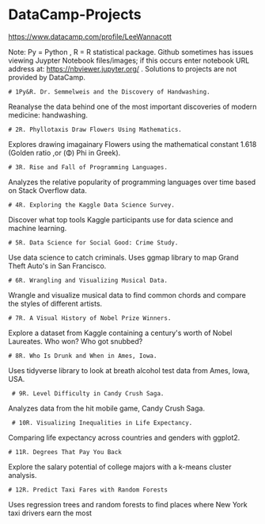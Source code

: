 # DataCamp-Projects
https://www.datacamp.com/profile/LeeWannacott

Note: Py = Python , R = R statistical package.
Github sometimes has issues viewing Juypter Notebook files/images; if this occurs enter notebook URL address at: https://nbviewer.jupyter.org/
. Solutions to projects are not provided by DataCamp.


```# 1Py&R. Dr. Semmelweis and the Discovery of Handwashing.```

Reanalyse the data behind one of the most important discoveries of modern medicine: handwashing.

```# 2R. Phyllotaxis Draw Flowers Using Mathematics.```

Explores drawing imagainary Flowers using the mathematical constant 1.618 (Golden ratio ,or (Φ) Phi in Greek).

```# 3R. Rise and Fall of Programming Languages.```

Analyzes the relative popularity of programming languages over time based on Stack Overflow data.

```# 4R. Exploring the Kaggle Data Science Survey.```

Discover what top tools Kaggle participants use for data science and machine learning.

```# 5R. Data Science for Social Good: Crime Study.```

Use data science to catch criminals. Uses ggmap library to map Grand Theft Auto's in San Francisco.

```# 6R. Wrangling and Visualizing Musical Data.```

Wrangle and visualize musical data to find common chords and compare the styles of different artists.

```# 7R. A Visual History of Nobel Prize Winners.```

Explore a dataset from Kaggle containing a century's worth of Nobel Laureates. Who won? Who got snubbed?

```# 8R. Who Is Drunk and When in Ames, Iowa.```

Uses tidyverse library to look at breath alcohol test data from Ames, Iowa, USA.

``` # 9R. Level Difficulty in Candy Crush Saga.```

Analyzes data from the hit mobile game, Candy Crush Saga.

``` # 10R. Visualizing Inequalities in Life Expectancy.```

Comparing life expectancy across countries and genders with ggplot2.


```# 11R. Degrees That Pay You Back ```

Explore the salary potential of college majors with a k-means cluster analysis.

```# 12R. Predict Taxi Fares with Random Forests```

Uses regression trees and random forests to find places where New York taxi drivers earn the most

